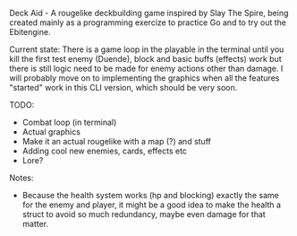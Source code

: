 Deck Aid - A rougelike deckbuilding game inspired by Slay The Spire, being created mainly as a programming exercize to practice Go and to try out the Ebitengine.

Current state: There is a game loop in the playable in the terminal until you kill the first test enemy (Duende), block and basic buffs (effects) work but there is still logic need to be made for enemy actions other than damage. I will probably move on to implementing the graphics when all the features "started" work in this CLI version, which should be very soon.

TODO:
- Combat loop (in terminal)
- Actual graphics
- Make it an actual rougelike with a map (?) and stuff
- Adding cool new enemies, cards, effects etc
- Lore?

Notes:
- Because the health system works (hp and blocking) exactly the same for the enemy and player, it might be a good idea to make the health a struct to avoid so much redundancy, maybe even damage for that matter.